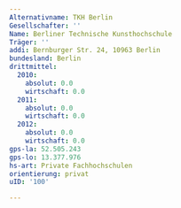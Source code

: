 ```yaml
---
Alternativname: TKH Berlin
Gesellschafter: ''
Name: Berliner Technische Kunsthochschule
Träger: ''
addi: Bernburger Str. 24, 10963 Berlin
bundesland: Berlin
drittmittel:
  2010:
    absolut: 0.0
    wirtschaft: 0.0
  2011:
    absolut: 0.0
    wirtschaft: 0.0
  2012:
    absolut: 0.0
    wirtschaft: 0.0
gps-la: 52.505.243
gps-lo: 13.377.976
hs-art: Private Fachhochschulen
orientierung: privat
uID: '100'

---
```


